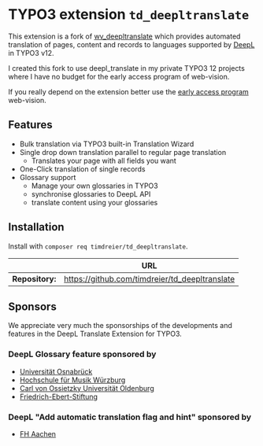 # TYPO3 extension `td_deepltranslate`

This extension is a fork of [wv_deepltranslate](https://github.com/web-vision/wv_deepltranslate/) which provides automated translation of pages, content and records
to languages supported by [DeepL](https://www.deepl.com/de/docs-api/) in TYPO3 v12.

I created this fork to use deepl_translate in my private TYPO3 12 projects where I have no budget for the early access program of web-vision.

If you really depend on the extension better use the [early access program](https://www.web-vision.de/typo3-automatische-uebersetzungen-mit-deepl.html) web-vision.

## Features

* Bulk translation via TYPO3 built-in Translation Wizard
* Single drop down translation parallel to regular page translation
  * Translates your page with all fields you want
* One-Click translation of single records
* Glossary support
  * Manage your own glossaries in TYPO3
  * synchronise glossaries to DeepL API
  * translate content using your glossaries

## Installation

Install with `composer req timdreier/td_deepltranslate`.

|                  | URL                                                               |
|------------------|-------------------------------------------------------------------|
| **Repository:**  | https://github.com/timdreier/td_deepltranslate                    |

## Sponsors
We appreciate very much the sponsorships of the developments and features in
the DeepL Translate Extension for TYPO3.

### DeepL Glossary feature sponsored by
* [Universität Osnabrück](https://www.uni-osnabrueck.de)
* [Hochschule für Musik Würzburg](https://www.hfm-wuerzburg.de)
* [Carl von Ossietzky Universität Oldenburg](https://uol.de/)
* [Friedrich-Ebert-Stiftung](https://www.fes.de)

### DeepL "Add automatic translation flag and hint" sponsored by

* [FH Aachen](https://www.fh-aachen.de/)
